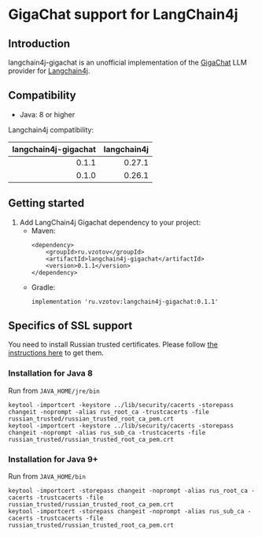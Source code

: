 # GigaChat support for LangChain4j

## Introduction

langchain4j-gigachat is an unofficial implementation of the [GigaChat](https://developers.sber.ru/docs/ru/gigachat/overview) LLM provider for [Langchain4j](https://github.com/langchain4j/langchain4j).

## Compatibility

- Java: 8 or higher

Langchain4j compatibility:

| langchain4j-gigachat | langchain4j |
|---------------------:|------------:|
|                0.1.1 |      0.27.1 |
|                0.1.0 |      0.26.1 |

## Getting started

1. Add LangChain4j Gigachat dependency to your project:
    - Maven:
      ```
      <dependency>
          <groupId>ru.vzotov</groupId>
          <artifactId>langchain4j-gigachat</artifactId>
          <version>0.1.1</version>
      </dependency>
      ```
    - Gradle:
      ```
      implementation 'ru.vzotov:langchain4j-gigachat:0.1.1'
      ```

## Specifics of SSL support

You need to install Russian trusted certificates.
Please follow [the instructions here](https://developers.sber.ru/docs/ru/gigachat/certificates) to get them.

### Installation for Java 8
Run from `JAVA_HOME/jre/bin`
```
keytool -importcert -keystore ../lib/security/cacerts -storepass changeit -noprompt -alias rus_root_ca -trustcacerts -file russian_trusted/russian_trusted_root_ca_pem.crt
keytool -importcert -keystore ../lib/security/cacerts -storepass changeit -noprompt -alias rus_sub_ca -trustcacerts -file russian_trusted/russian_trusted_root_ca_pem.crt
```

### Installation for Java 9+
Run from `JAVA_HOME/bin`
```
keytool -importcert -storepass changeit -noprompt -alias rus_root_ca -cacerts -trustcacerts -file russian_trusted/russian_trusted_root_ca_pem.crt
keytool -importcert -storepass changeit -noprompt -alias rus_sub_ca -cacerts -trustcacerts -file russian_trusted/russian_trusted_root_ca_pem.crt
```
